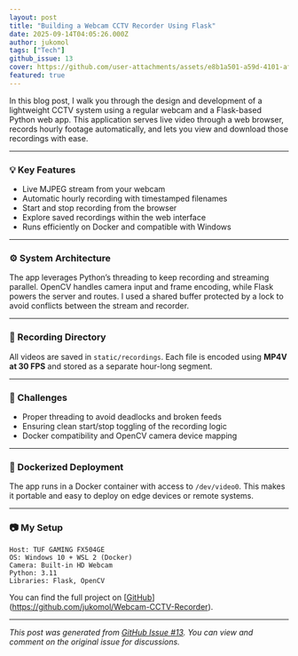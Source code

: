 ```yaml
---
layout: post
title: "Building a Webcam CCTV Recorder Using Flask"
date: 2025-09-14T04:05:26.000Z
author: jukomol
tags: ["Tech"]
github_issue: 13
cover: https://github.com/user-attachments/assets/e8b1a501-a59d-4101-af9b-17a98db7191e
featured: true
---
```


In this blog post, I walk you through the design and development of a lightweight CCTV system using a regular webcam and a Flask-based Python web app. This application serves live video through a web browser, records hourly footage automatically, and lets you view and download those recordings with ease.

---

### 💡 Key Features

* Live MJPEG stream from your webcam
* Automatic hourly recording with timestamped filenames
* Start and stop recording from the browser
* Explore saved recordings within the web interface
* Runs efficiently on Docker and compatible with Windows

---

### ⚙️ System Architecture

The app leverages Python’s threading to keep recording and streaming parallel. OpenCV handles camera input and frame encoding, while Flask powers the server and routes. I used a shared buffer protected by a lock to avoid conflicts between the stream and recorder.

---

### 📁 Recording Directory

All videos are saved in `static/recordings`. Each file is encoded using **MP4V at 30 FPS** and stored as a separate hour-long segment.

---

### 🧪 Challenges

* Proper threading to avoid deadlocks and broken feeds
* Ensuring clean start/stop toggling of the recording logic
* Docker compatibility and OpenCV camera device mapping

---

### 🚀 Dockerized Deployment

The app runs in a Docker container with access to `/dev/video0`. This makes it portable and easy to deploy on edge devices or remote systems.

---

### 📷 My Setup

```
Host: TUF GAMING FX504GE
OS: Windows 10 + WSL 2 (Docker)
Camera: Built-in HD Webcam
Python: 3.11
Libraries: Flask, OpenCV
```

You can find the full project on [[GitHub](https://github.com/jukomol/Webcam-CCTV-Recorder)](https://github.com/jukomol/Webcam-CCTV-Recorder).

---

*This post was generated from [GitHub Issue #13](https://github.com/jukomol/blogs/issues/13). You can view and comment on the original issue for discussions.*
